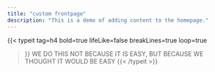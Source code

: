 ```yaml
---
title: "custom frontpage"
description: "This is a demo of adding content to the homepage."
---
```


{{< typeit 
  tag=h4
  bold=true
  lifeLike=false
  breakLines=true
  loop=true
>}}
WE DO THIS NOT BECAUSE IT IS EASY, BUT BECAUSE WE THOUGHT IT WOULD BE EASY
{{< /typeit >}}
